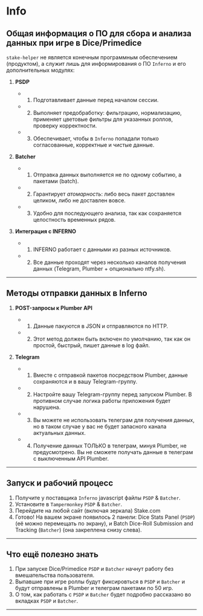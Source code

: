 # Info

## Общая информация о ПО для сбора и анализа данных при игре в Dice/Primedice

`stake-helper` не является конечным программным обеспечением (продуктом),  а служит лишь для информирования о ПО `Inferno` и его дополнительных модулях:

1. **PSDP**  

   - 1) Подготавливает данные перед началом сессии.  
   - 2) Выполняет предобработку: фильтрацию, нормализацию, применяет цветовые фильтры для указанных роллов, проверку корректности.  
   - 3) Обеспечивает, чтобы в `Inferno` попадали только согласованные, корректные и чистые данные.  

2. **Batcher**  

   - 1) Отправка данных выполняется не по одному событию, а пакетами (batch).  
   - 2) Гарантирует *атомарность*: либо весь пакет доставлен целиком, либо не доставлен вовсе.
   - 3) Удобно для последующего анализа, так как сохраняется целостность временных рядов.  

3. **Интеграция с INFERNO**  

   - 1) INFERNO работает с данными из разных источников.  
   - 2) Все данные проходят через несколько каналов получения данных (Telegram, Plumber + опционально ntfy.sh).

---

## Методы отправки данных в Inferno

1. **POST-запросы к Plumber API**  

   - 1) Данные пакуются в JSON и отправляются по HTTP.  
   - 2) Этот метод должен быть включен по умолчанию, так как он простой, быстрый, пишет данные в log файл.

2. **Telegram** 

   - 1) Вместе с отправкой пакетов посредством Plumber, данные сохраняются и в вашу Telegram-группу.  
   - 2) Настройте вашу Telegram-группу перед запуском Plumber. В противном случае логика работы приложения будет нарушена. 
   - 3) Вы можете не использовать телеграм для получения данных, но в таком случае у вас не будет запасного канала актуальных данных.
   - 4) Получение данных ТОЛЬКО в телеграм, минуя Plumber, не предусмотрено. Вы не сможете получать данные в телеграм с выключенным API Plumber.

---

## Запуск и рабочий процесс

1. Получите у поставщика `Inferno` javascript файлы `PSDP` & `Batcher`.
2. Установите в `Tampermonkey` `PSDP` & `Batcher`.
3. Перейдите на любой сайт (включая зеркала) Stake.com
4. Готово! На вашем экране появилось 2 панели: Dice Stats Panel (`PSDP`) (её можно перемещать по экрану), и Batch Dice-Roll Submission and Tracking (`Batcher`) (она закреплена снизу слева).

---

## Что ещё полезно знать

1. При запуске Dice/Primedice `PSDP` и `Batcher` начнут работу без вмешательства пользователя.
2. Выпавшие при игре роллы будут фиксировться в `PSDP` и `Batcher` и будут отправлены в Plumber и телеграм пакетами по 50 игр.
3. О том, как работать с `PSDP` и `Batcher` будет подробно рассказано во вкладках `PSDP` и `Batcher`.


---

